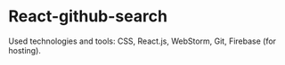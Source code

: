 # React-github-search

Used technologies and tools: CSS, React.js, WebStorm, Git, Firebase (for hosting).
